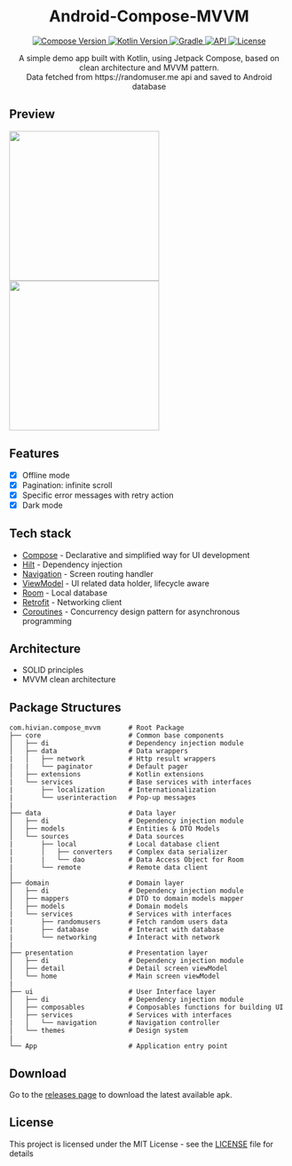 <h1 align="center">Android-Compose-MVVM</h1>

<p align="center">
  <a href="https://developer.android.com/jetpack/compose">
    <img src="https://img.shields.io/badge/compose-1.4.3-brightgreen" alt="Compose Version">
  </a>
  <a href="https://kotlinlang.org/docs/whatsnew18.html">
    <img src="https://img.shields.io/badge/kotlin-1.8.10-blue" alt="Kotlin Version">
  </a>
  <a href="https://docs.gradle.org/8.0.2/release-notes.html">
    <img src="https://img.shields.io/badge/gradle-8.0.2-blue" alt="Gradle">
  </a>
  <a href="https://android-arsenal.com/api?level=27">
    <img src="https://img.shields.io/badge/API-27%2B-blue" alt="API">
  </a>
  <a href="https://github.com/hivian/Android-Compose-MVVM/blob/master/LICENSE">
    <img src="https://img.shields.io/badge/License-MIT-green" alt="License">
  </a>
</p>

<p align="center">
  A simple demo app built with Kotlin, using Jetpack Compose, based on clean architecture and MVVM pattern. <br/>
  Data fetched from https://randomuser.me api and saved to Android database
</p>

## Preview
<p>
  <img src="preview1.gif" width="270"/>
  <img src="preview2.gif" width="270"/>
</p>

## Features

- [x] Offline mode
- [x] Pagination: infinite scroll
- [x] Specific error messages with retry action
- [x] Dark mode

## Tech stack

* [Compose](https://developer.android.com/jetpack/compose) - Declarative and simplified way for UI development
* [Hilt](https://developer.android.com/training/dependency-injection/hilt-android) - Dependency injection
* [Navigation](https://developer.android.com/topic/libraries/architecture/navigation) - Screen routing handler
* [ViewModel](https://developer.android.com/topic/libraries/architecture/viewmodel) - UI related data holder, lifecycle aware
* [Room](https://developer.android.com/topic/libraries/architecture/room) - Local database
* [Retrofit](https://square.github.io/retrofit/) - Networking client
* [Coroutines](https://developer.android.com/topic/libraries/architecture/coroutines) - Concurrency design pattern for asynchronous programming

## Architecture

* SOLID principles
* MVVM clean architecture

## Package Structures

```
com.hivian.compose_mvvm       # Root Package
├── core                      # Common base components
│   ├── di                    # Dependency injection module
│   ├── data                  # Data wrappers
|   │   ├── network           # Http result wrappers
|   |   └── paginator         # Default pager
│   ├── extensions            # Kotlin extensions
|   └── services              # Base services with interfaces
|       ├── localization      # Internationalization
|       └── userinteraction   # Pop-up messages
|
├── data                      # Data layer
│   ├── di                    # Dependency injection module
│   ├── models                # Entities & DTO Models
│   └── sources               # Data sources
|       ├── local             # Local database client
|       │   ├── converters    # Complex data serializer
|       |   └── dao           # Data Access Object for Room
|       └── remote            # Remote data client
│
├── domain                    # Domain layer
│   ├── di                    # Dependency injection module
│   ├── mappers               # DTO to domain models mapper
│   ├── models                # Domain models
|   └── services              # Services with interfaces
|       ├── randomusers       # Fetch random users data
|       ├── database          # Interact with database
|       └── networking        # Interact with network
|
├── presentation              # Presentation layer
│   ├── di                    # Dependency injection module
│   ├── detail                # Detail screen viewModel
│   └── home                  # Main screen viewModel
|
├── ui                        # User Interface layer
│   ├── di                    # Dependency injection module
│   ├── composables           # Composables functions for building UI
│   ├── services              # Services with interfaces
|   │   └── navigation        # Navigation controller
│   └── themes                # Design system
|
└── App                       # Application entry point

```


## Download

Go to the [releases page](https://github.com/hivian/Android-Compose-MVVM/releases) to download the latest available apk.

## License

This project is licensed under the MIT License - see the [LICENSE](LICENSE) file for details

